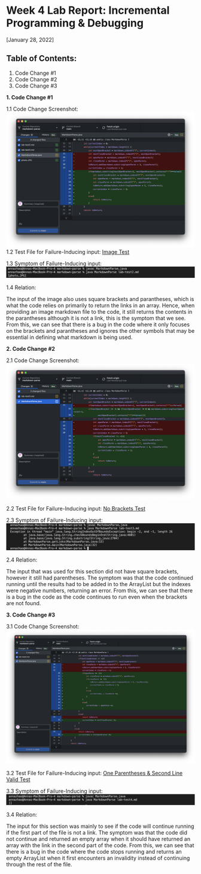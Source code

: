 # Week 4 Lab Report: Incremental Programming & Debugging
[January 28, 2022]

## Table of Contents:
1. Code Change #1
2. Code Change #2
3. Code Change #3

**1. Code Change #1**

1.1 Code Change Screenshot:
![Image](Images2/imageCodeChange.png)
1.2 Test File for Failure-Inducing input:
[Image Test](https://annaz0506.github.io/markdown-parse/lab-test2.html)

1.3 Symptom of Failure-Inducing input:
![Image](Images2/imageFailureInducingOutput.png)

1.4 Relation:

The input of the image also uses square brackets and parantheses, which is what the code relies on primarily to return the links in an array. Hence, when providing an image markdown file to the code, it still returns the contents in the parantheses although it is not a link, this is the symptom that we see. From this, we can see that there is a bug in the code where it only focuses on the brackets and parantheses and ignores the other symbols that may be essential in defining what markdown is being used.

**2. Code Change #2**

2.1 Code Change Screenshot:
![Image](Images2/failureInducingInput2CodeChange.png)

2.2 Test File for Failure-Inducing input: [No Brackets Test](https://annaz0506.github.io/markdown-parse/lab-test3.html)

2.3 Symptom of Failure-Inducing input:
![Image](Images2/failureInducingOutput2.png)

2.4 Relation:

The input that was used for this section did not have square brackets, however it still had parentheses. The symptom was that the code continued running until the results had to be added in to the ArrayList but the indexes were negative numbers, returning an error. From this, we can see that there is a bug in the code as the code continues to run even when the brackets are not found.

**3. Code Change #3**

3.1 Code Change Screenshot:
![Image](Images2/failureInducingInput3CodeChange.png)

3.2 Test File for Failure-Inducing input: [One Parentheses & Second Line Valid Test](https://annaz0506.github.io/markdown-parse/lab-test4.html)

3.3 Symptom of Failure-Inducing input:
![Image](Images2/failureInducingOutput3.png)

3.4 Relation:

The input for this section was mainly to see if the code will continue running if the first part of the file is not a link. The symptom was that the code did not continue and returned an empty array when it should have returned an array with the link in the second part of the code. From this, we can see that there is a bug in the code where the code stops running and returns an empty ArrayList when it first encounters an invalidity instead of continuing through the rest of the file.
